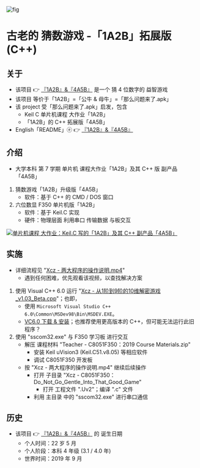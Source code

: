 <!-- ![fig](https://raw.githubusercontent.com/ChenZhu-Xie/1A2B_3C_4A5B/master/img/cover_2.png "C++ 版「4A5B」") -->
![fig](https://gitee.com/ChenZhu-Xie/1A2B_3C_4A5B/raw/master/img/cover_2.png "C++ 版「4A5B」")

# 古老的 猜数游戏 -「1A2B」拓展版 (C++)

## 关于
* 该项目 👉 [『1A2B』&『4A5B』](https://gitee.com/ChenZhu-Xie/1A2B_3C_4A5B) 是一个 猜 4 位数字的 益智游戏
* 该项目 等价于「1A2B」=「公牛 & 母牛」=「那么问题来了.apk」
* 该 project 受「那么问题来了.apk」启发，包含
    * Keil C 单片机课程 大作业「1A2B」
    * 「1A2B」的 C++ 拓展版「4A5B」
* English「README」ⓔ 👉 [『1A2B』&『4A5B』](https://github.com/ChenZhu-Xie/1A2B_3C_4A5B)

## 介绍
* 大学本科 第 7 学期 单片机 课程大作业「1A2B」及其 C++ 版 副产品「4A5B」
1. 猜数游戏「1A2B」升级版「4A5B」
    * 软件：基于 C++ 的 CMD / DOS 窗口
2. 六位数显 F350 单片机版「1A2B」
    * 软件：基于 Keil.C 实现
    * 硬件：物理层面 利用串口 传输数据 与板交互

<!-- ![fig](https://raw.githubusercontent.com/ChenZhu-Xie/1A2B_3C_4A5B/master/img/cover_1.png "Keil.C 版「1A2B」") -->
<!-- ![fig](https://gitee.com/ChenZhu-Xie/1A2B_3C_4A5B/raw/master/img/cover_1.png "Keil.C 版「1A2B」") -->
[![单片机课程 大作业：Keil.C 写的「1A2B」及其 C++ 副产品「4A5B」](https://gitee.com/ChenZhu-Xie/1A2B_3C_4A5B/raw/master/img/bili.png)](https://www.bilibili.com/video/BV1GU421o7hv "单片机课程 大作业：Keil.C 写的「1A2B」及其 C++ 副产品「4A5B」")

## 实施
* 详细流程见 "[Xcz - 两大程序的操作说明.mp4](https://gitee.com/ChenZhu-Xie/1A2B_3C_4A5B/tree/master/Xcz%20-%20两大程序的操作说明.mp4)"
    * 遇到任何困难，优先观看该视频，以查找解决方案
1. 使用 Visual C++ 6.0 运行 "[Xcz - 从1阶到9阶的10维解密游戏_v1.03_Beta.cpp](https://gitee.com/ChenZhu-Xie/1A2B_3C_4A5B/tree/master/Xcz%20-%20从1阶到9阶的10维解密游戏_v1.03_Beta.cpp)"；也即，
    * 使用 `Microsoft Visual Studio C++ 6.0\Common\MSDev98\Bin\MSDEV.EXE`。
    * [VC6.0 下载 & 安装](https://mp.weixin.qq.com/s/6YNbpj6RlCNh9zZd5K1wQA)；也推荐使用更高版本的 C++，但可能无法运行此旧程序？
2. 使用 "sscom32.exe" 与 F350 学习板 进行交互
    * 解压 课程材料 "Teacher - C8051F350：2019 Course Materials.zip"
        * 安装 Keil uVision3 (Keil.C51.v8.05) 等相应软件
        * 调试 C8051F350 开发板
    * 按 "Xcz - 两大程序的操作说明.mp4" 继续后续操作
        * 打开 子目录 "Xcz - C8051F350：Do_Not_Go_Gentle_Into_That_Good_Game"
            * 打开 工程文件 ".Uv2"；编译 ".c" 文件
        * 利用 主目录 中的 "sscom32.exe" 进行串口通信

<!-- ![fig](https://gitee.com/ChenZhu-Xie/1A2B_3C_4A5B/raw/master/"Xcz-两大程序的操作说明.mp4" "Xcz - 两大程序的操作说明.mp4") -->

## 历史
* 该项目 👉 [『1A2B』&『4A5B』](https://gitee.com/ChenZhu-Xie/1A2B_3C_4A5B) 的 诞生日期
    * 个人时间：22 岁 5 月
    * 个人阶段：本科 4 年级 (3.1 / 4.0 年)
    * 世界时间：2019 年 9 月

<!-- ## 软件架构
软件架构说明


## 安装教程

1.  xxxx
2.  xxxx
3.  xxxx

## 使用说明

1.  xxxx
2.  xxxx
3.  xxxx

## 参与贡献

1.  Fork 本仓库
2.  新建 Feat_xxx 分支
3.  提交代码
4.  新建 Pull Request


## 特技

1.  使用 Readme\_XXX.md 来支持不同的语言，例如 Readme\_en.md, Readme\_zh.md
2.  Gitee 官方博客 [blog.gitee.com](https://blog.gitee.com)
3.  你可以 [https://gitee.com/explore](https://gitee.com/explore) 这个地址来了解 Gitee 上的优秀开源项目
4.  [GVP](https://gitee.com/gvp) 全称是 Gitee 最有价值开源项目，是综合评定出的优秀开源项目
5.  Gitee 官方提供的使用手册 [https://gitee.com/help](https://gitee.com/help)
6.  Gitee 封面人物是一档用来展示 Gitee 会员风采的栏目 [https://gitee.com/gitee-stars/](https://gitee.com/gitee-stars/) -->
